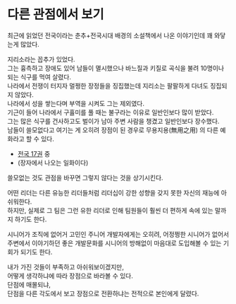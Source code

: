 # 다른 관점에서 보기

최근에 읽었던 전국이라는 춘추+전국시대 배경의 소설책에서 나온 이야기인데 꽤 와닿는게 많았다.

지리소라는 꼽추가 있었다.  
그는 흉측하고 장애도 있어 남들이 멸시했으나 바느질과 키질로 곡식을 불려 10명이나 되는 식구를 먹여 살렸다.  
나라에서 전쟁이 터지자 멀쩡한 장정들을 징집했는데 지리소는 팔팔하게 다녀도 징집되지 않았다.  
나라에서 성을 쌓는다며 부역을 시켜도 그는 제외였다.  
기근이 들어 나라에서 구휼미를 풀 때는 불구라는 이유로 일반인보다 많이 받았다.  
그는 많은 식구를 건사하고도 벌이가 남아 주변 사람을 챙겼고 일반인보다 장수했다.  
남들이 쓸모없다고 여기는 게 오히려 장점이 된 경우로 무용지용(無用之用) 의 다른 예화라고 할 수 있다.  

- [전국 17권](https://ridibooks.com/books/2008020905) 중
- (장자에서 나오는 일화이다)

쓸모없는 것도 관점을 바꾸면 그렇지 않다는 것을 상기시킨다.
  
어떤 리더는 다른 유능한 리더들처럼 리더십이 강한 성향을 갖지 못한 자신의 재능에 아쉬워한다.    
하지만, 실제로 그 팀은 그런 유한 리더로 인해 팀원들이 훨씬 더 편하게 속에 있는 말까지 하기도 한다.  
  
시니어가 조직에 없어거 고민인 주니어 개발자에게는 오히려, 어정쩡한 시니어가 없어서 주변에서 이야기하던 좋은 개발문화를 시니어의 방해없이 마음대로 도입해볼 수 있는 기회가 되기도 한다.  

내가 가진 것들이 부족하고 아쉬워보이겠지만,  
어떻게 생각하냐에 따라 장점으로 바라볼 수 있다.  
단점에 매몰되냐,  
단점을 다른 각도에서 보고 장점으로 전환하냐는 전적으로 본인에게 달렸다.

